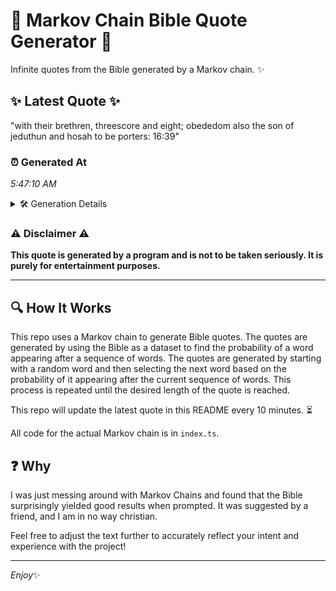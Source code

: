 # 📖 Markov Chain Bible Quote Generator 📖

Infinite quotes from the Bible generated by a Markov chain. ✨

## ✨ Latest Quote ✨
"with their brethren, threescore and eight; obededom also the son of jeduthun and hosah to be porters: 16:39"

### ⏰ Generated At
*5:47:10 AM*

<details>
    <summary>🛠️ Generation Details</summary>
    <p>
        <strong>🌱 Seed:</strong> with<br>
        <strong>🔄 Iterations:</strong> 17<br>
        <strong>📜 Context History:</strong><br>[ with ]: their<br>[ with, their ]: brethren,<br>[ with, their, brethren, ]: threescore<br>[ with, their, brethren,, threescore ]: and<br>[ with, their, brethren,, threescore, and ]: eight;<br>[ with, their, brethren,, threescore, and, eight; ]: obededom<br>[ their, brethren,, threescore, and, eight;, obededom ]: also<br>[ brethren,, threescore, and, eight;, obededom, also ]: the<br>[ threescore, and, eight;, obededom, also, the ]: son<br>[ and, eight;, obededom, also, the, son ]: of<br>[ eight;, obededom, also, the, son, of ]: jeduthun<br>[ obededom, also, the, son, of, jeduthun ]: and<br>[ also, the, son, of, jeduthun, and ]: hosah<br>[ the, son, of, jeduthun, and, hosah ]: to<br>[ son, of, jeduthun, and, hosah, to ]: be<br>[ of, jeduthun, and, hosah, to, be ]: porters:<br>[ jeduthun, and, hosah, to, be, porters: ]: 16:39<br>
    </p>
</details>

### ⚠️ Disclaimer ⚠️
**This quote is generated by a program and is not to be taken seriously. It is purely for entertainment purposes.**

---

## 🔍 How It Works

This repo uses a Markov chain to generate Bible quotes. The quotes are generated by using the Bible as a dataset to find the probability of a word appearing after a sequence of words. The quotes are generated by starting with a random word and then selecting the next word based on the probability of it appearing after the current sequence of words. This process is repeated until the desired length of the quote is reached.

This repo will update the latest quote in this README every 10 minutes. ⏳

All code for the actual Markov chain is in `index.ts`.

## ❓ Why

I was just messing around with Markov Chains and found that the Bible surprisingly yielded good results when prompted. 
It was suggested by a friend, and I am in no way christian.

Feel free to adjust the text further to accurately reflect your intent and experience with the project!

---

*Enjoy*✨
